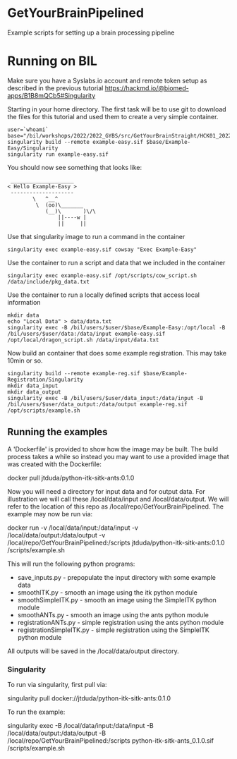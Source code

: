 # GetYourBrainPipelined
Example scripts for setting up a brain processing pipeline


# Running on BIL
Make sure you have a Syslabs.io account and remote token setup as described in the previous tutorial
https://hackmd.io/@biomed-apps/B1B8mQCb5#Singularity


Starting in your home directory. The first task will be to use git to download the files for this tutorial and used them to create a very simple container.
```
user=`whoami`
base="/bil/workshops/2022/2022_GYBS/src/GetYourBrainStraight/HCK01_2022_Virtual/Tutorials/GetYourBrainPipelined"
singularity build --remote example-easy.sif $base/Example-Easy/Singularity
singularity run example-easy.sif
```

You should now see something that looks like:
```
 ____________________
< Hello Example-Easy >
 --------------------
        \   ^__^
         \  (oo)\_______
            (__)\       )\/\
                ||----w |
                ||     ||
```

Use that singularity image to run a command in the container
```
singularity exec example-easy.sif cowsay "Exec Example-Easy"
```

Use the container to run a script and data that we included in the container
```
singularity exec example-easy.sif /opt/scripts/cow_script.sh /data/include/pkg_data.txt
```


Use the container to run a locally defined scripts that access local information
```
mkdir data
echo "Local Data" > data/data.txt
singularity exec -B /bil/users/$user/$base/Example-Easy:/opt/local -B /bil/users/$user/data:/data/input example-easy.sif /opt/local/dragon_script.sh /data/input/data.txt
```

Now build an container that does some example registration. This may take 10min or so.
```
singularity build --remote example-reg.sif $base/Example-Registration/Singularity
mkdir data_input
mkdir data_output
singularity exec -B /bil/users/$user/data_input:/data/input -B /bil/users/$user/data_output:/data/output example-reg.sif /opt/scripts/example.sh
```



## Running the examples
A 'Dockerfile' is provided to show how the image may be built. The build process takes a while so instead you may want to use a provided image that was created with the Dockerfile:

docker pull jtduda/python-itk-sitk-ants:0.1.0

Now you will need a directory for input data and for output data. For illustration we will call these /local/data/input and /local/data/output. We will refer to the location of this repo as /local/repo/GetYourBrainPipelined. The example may now be run via:

docker run -v /local/data/input:/data/input -v /local/data/output:/data/output -v /local/repo/GetYourBrainPipelined:/scripts jtduda/python-itk-sitk-ants:0.1.0 /scripts/example.sh

This will run the following python programs:
* save_inputs.py - prepopulate the input directory with some example data
* smoothITK.py - smooth an image using the itk python module
* smoothSimpleITK.py - smooth an image using the SimpleITK python module
* smoothANTs.py - smooth an image using the ants python module
* registrationANTs.py - simple registration using the ants python module
* registrationSimpleITK.py - simple registration using the SimpleITK python module

All outputs will be saved in the /local/data/output directory.

### Singularity
To run via singularity, first pull via:

singularity pull docker://jtduda/python-itk-sitk-ants:0.1.0

To run the example:

singularity exec -B /local/data/input:/data/input -B /local/data/output:/data/output -B /local/repo/GetYourBrainPipelined:/scripts python-itk-sitk-ants_0.1.0.sif /scripts/example.sh



